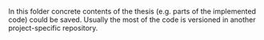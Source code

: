 In this folder concrete contents of the thesis (e.g. parts of the implemented code) could be saved. Usually the most of the code is versioned in another project-specific repository.
